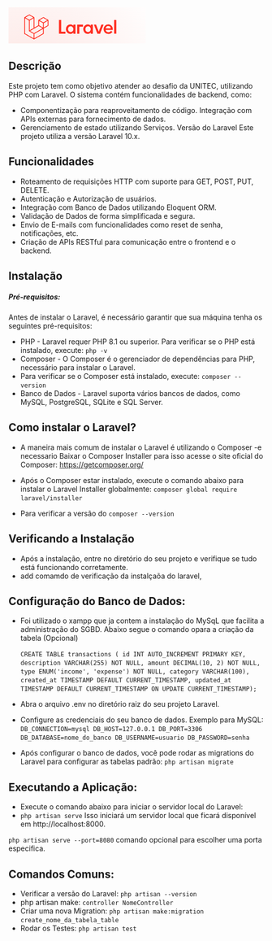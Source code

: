 ![alt text](assets\image.png)
## Descrição 
Este projeto tem como objetivo atender ao desafio da UNITEC, utilizando PHP com Laravel. O sistema contém funcionalidades de backend, como:
- Componentização para reaproveitamento de código.
Integração com APIs externas para fornecimento de dados.
- Gerenciamento de estado utilizando Serviços.
Versão do Laravel
Este projeto utiliza a versão Laravel 10.x.

## Funcionalidades
- Roteamento de requisições HTTP com suporte para GET, POST, PUT, DELETE.
- Autenticação e Autorização de usuários.
- Integração com Banco de Dados utilizando Eloquent ORM.
- Validação de Dados de forma simplificada e segura.
- Envio de E-mails com funcionalidades como reset de senha, notificações, etc.
- Criação de APIs RESTful para comunicação entre o frontend e o backend.
## Instalação
##### Pré-requisitos:
Antes de instalar o Laravel, é necessário garantir que sua máquina tenha os seguintes pré-requisitos:

- PHP - Laravel requer PHP 8.1 ou superior. Para verificar se o PHP está instalado, execute: `php -v`
- Composer - O Composer é o gerenciador de dependências para PHP, necessário para instalar o Laravel.
- Para verificar se o Composer está instalado, execute: `composer --version`
- Banco de Dados - Laravel suporta vários bancos de dados, como MySQL, PostgreSQL, SQLite e SQL Server.

## Como instalar o Laravel?
-  A maneira mais comum de instalar o Laravel é utilizando o Composer -e necessario Baixar o Composer Installer para isso acesse o site oficial do Composer: https://getcomposer.org/

- Após o Composer estar instalado, execute o comando abaixo para instalar o Laravel Installer globalmente:
`composer global require laravel/installer`

- Para verificar a versão do `composer --version`

## Verificando a Instalação
- Após a instalação, entre no diretório do seu projeto e verifique se tudo está funcionando corretamente. 
- add comamdo de verificação da instalçaõa do laravel,

## Configuração do Banco de Dados:
- Foi utilizado o xampp que ja contem a instalação do MySqL que facilita a administração do SGBD. Abaixo segue o comando opara a criação da tabela (Opcional)

  ``CREATE TABLE transactions (
    id INT AUTO_INCREMENT PRIMARY KEY,
    description VARCHAR(255) NOT NULL,
    amount DECIMAL(10, 2) NOT NULL,
    type ENUM('income', 'expense') NOT NULL,
    category VARCHAR(100),
    created_at TIMESTAMP DEFAULT CURRENT_TIMESTAMP,
    updated_at TIMESTAMP DEFAULT CURRENT_TIMESTAMP ON UPDATE CURRENT_TIMESTAMP);``

- Abra o arquivo .env no diretório raiz do seu projeto Laravel.

- Configure as credenciais do seu banco de dados. Exemplo para MySQL: `DB_CONNECTION=mysql
DB_HOST=127.0.0.1
DB_PORT=3306
DB_DATABASE=nome_do_banco
DB_USERNAME=usuario
DB_PASSWORD=senha` 

- Após configurar o banco de dados, você pode rodar as migrations do Laravel para configurar as tabelas padrão:
`php artisan migrate` 

## Executando a Aplicação:
-  Execute o comando abaixo para iniciar o servidor local do Laravel: 
- `php artisan serve`
Isso iniciará um servidor local que ficará disponível em http://localhost:8000.

`php artisan serve --port=8080` comando opcional para escolher uma porta especifica.


## Comandos Comuns:
- Verificar a versão do Laravel:
`php artisan --version`
- php artisan make:
`controller NomeController`
- Criar uma nova Migration:
`php artisan make:migration create_nome_da_tabela_table`
- Rodar os Testes:
`php artisan test`




